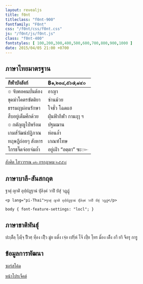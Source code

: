 ```yaml
---
layout: revealjs
title: f0nt
titleclass: "f0nt-900"
fontfamily: "F0nt"
css: "/f0nt/css/f0nt.css"
js: "/f0nt/js/f0nt.js"
class: "f0nt-400"
fontstyles: [ 100,200,300,400,500,600,700,800,900,1000 ]
date: 2015/04/05 21:00 +0700
---
```


<section id="standard-thai" class="slide level1">
  <h1>ภาษาไทยมาตรฐาน</h1>
  <div class="thai-pangram poem">
  <table>
  <thead>
  <tr class="header">
  <th style="text-align: left;">กีฬาบังลังก์</th>
  <th style="text-align: left;">฿๑,๒๓๔,๕๖๗,๘๙๐</th>
  </tr>
  </thead>
  <tbody>
  <tr class="odd">
  <td style="text-align: left;">๏ จับฅอคนบั่นต้อง</td>
  <td style="text-align: left;">อาญา</td>
  </tr>
  <tr class="even">
  <td style="text-align: left;">ขุดฆ่าโคตรฃัตติยา</td>
  <td style="text-align: left;">ซ่านม้วย</td>
  </tr>
  <tr class="odd">
  <td style="text-align: left;">ธรรมฤๅผ่อนรักษา</td>
  <td style="text-align: left;">ใจชั่ว โฉดแฮ</td>
  </tr>
  <tr class="even">
  <td style="text-align: left;">สืบอยู่เต็มศึกด้วย</td>
  <td style="text-align: left;">ฝุ่นฟ้ากีฬา กามฦๅ ฯ</td>
  </tr>
  <tr class="odd">
  <td style="text-align: left;">๏ กตัญญูไป่พร้อม</td>
  <td style="text-align: left;">ปฐมฌาน</td>
  </tr>
  <tr class="even">
  <td style="text-align: left;">เกมส๎วัฒน์ปฏิภาณ</td>
  <td style="text-align: left;">ห่อนล้ำ</td>
  </tr>
  <tr class="odd">
  <td style="text-align: left;">ทฤษฎีถ่อยๆ สังหาร</td>
  <td style="text-align: left;">เกณฑ์โทษ</td>
  </tr>
  <tr class="even">
  <td style="text-align: left;">โกรธจี๊ดจ๋อยจ่มถ้ำ</td>
  <td style="text-align: left;">อยู่เฝ้า “อตฺตา” ๚ะ๛</td>
  </tr>
  </tbody>
  </table>
  <p><a href="https://fontuni.com/articles/2015-07-12-thai-poetgram.html">สังศิต ไสววรรณ ๑๒ กรกฎาคม ๒๕๕๘</a></p>
  </div>
</section>

<section id="palisanskrit-orthography" class="slide level1">
<h1>ภาษาบาลี-สันสกฤต</h1>
<p lang="pi-Thai">
ฐาตุํ ญาติํ อุปฺปฏฺฐานํ ปุํลิงฺคํ วาปิํ ปํสุํ วฏฺฏุํ
</p>

<pre class="html"><code>&lt;p lang=&quot;pi-Thai&quot;&gt;ฐาตุํ ญาติํ อุปฺปฏฺฐานํ ปุํลิงฺคํ วาปิํ ปํสุํ วฏฺฏุํ&lt;/p&gt;</code></pre>
<pre class="css"><code>body { font-feature-settings: &quot;locl&quot;; }</code></pre>
</section>

<section id="thai-minority-languages" class="slide level1">
<h1>ภาษาชาติพันธุ์</h1>
<p>ปะเฺติ็ลฺ โฺญฺ็จฺ ปั็วฮฺ ทฺ็อง เปฺิ็ว มูํย แต็่ง เจฺํอ เปรฺิ่ห์ โจ๊่ เปฺี่ย โฺทร ม็่อง เติ็ง อาื ยาึ จือรฺุ การฺู
</p>
</section>

<section id="github-repository" class="slide level1">
<h1>ข้อมูลการพัฒนา</h1>
<p><a href="https://github.com/fontuni/f0nt" class="uri">ซอร์สโค้ด</a></p>
<p><a href="https://fontuni.com/f0nt/" class="uri">หน้าโปรเจ็คต์</a></p>
</section>
